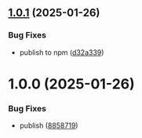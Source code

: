 ## [1.0.1](https://github.com/kamdz/console-link/compare/v1.0.0...v1.0.1) (2025-01-26)


### Bug Fixes

* publish to npm ([d32a339](https://github.com/kamdz/console-link/commit/d32a339b3fbe3ac8e28b57446ecc928933678460))

# 1.0.0 (2025-01-26)


### Bug Fixes

* publish ([8858719](https://github.com/kamdz/console-link/commit/88587199e00cb7937de8f5cf2a4bff9f6d8e812f))
